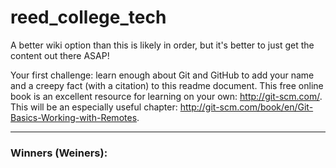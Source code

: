 reed_college_tech
=================

A better wiki option than this is likely in order, but it's better to just get the content out there ASAP!

Your first challenge: learn enough about Git and GitHub to add your name and a creepy fact (with a citation) to this readme document. This free online book is an excellent resource for learning on your own: http://git-scm.com/. This will be an especially useful chapter: http://git-scm.com/book/en/Git-Basics-Working-with-Remotes.

***

### Winners (Weiners):
